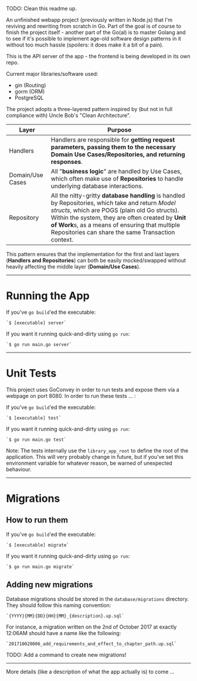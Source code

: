 TODO: Clean this readme up. 

An unfinished webapp project (previously written in Node.js) that I'm reviving and rewriting from scratch in Go. Part of the goal is of course to finish the project itself - another part of the Go(al) is to master Golang and to see if it's possible to implement age-old software design patterns in it without too much hassle (spoilers: it does make it a bit of a pain).

This is the API server of the app - the frontend is being developed in its own repo.

Current major libraries/software used:
* gin (Routing)
* gorm (ORM)
* PostgreSQL

The project adopts a three-layered pattern inspired by (but not in full compliance with) Uncle Bob's "Clean Architecture".  

Layer | Purpose
----- | -------
Handlers | Handlers are responsible for **getting request parameters, passing them to the necessary Domain Use Cases/Repositories, and returning responses**.
Domain/Use Cases | All "**business logic**" are handled by Use Cases, which often make use of **Repositories** to handle underlying database interactions.
Repository | All the nitty-gritty **database handling** is handled by Repositories, which take and return *Model structs*, which are POGS (plain old Go structs). Within the system, they are often created by **Unit of Work**s, as a means of ensuring that multiple Repositories can share the same Transaction context.

This pattern ensures that the implementation for the first and last layers (**Handlers and Repositories**) can both be easily mocked/swapped without heavily affecting the middle layer (**Domain/Use Cases**).


-------

# Running the App

If you've `go build`'ed the executable:
    
    `$ [executable] server`
    
If you want it running quick-and-dirty using `go run`:
    
    `$ go run main.go server`


-------

# Unit Tests


This project uses GoConvey in order to run tests and expose them via a webpage on port 8080. In order to run these tests ... :

If you've `go build`'ed the executable:
    
    `$ [executable] test`
    
If you want it running quick-and-dirty using `go run`:
    
    `$ go run main.go test`

Note:
The tests internally use the `library_app_root` to define the root of the application. This will very probably change in future, but if you've set this environment variable for whatever reason, be warned of unexpected behaviour.

--------

# Migrations


## How to run them
If you've `go build`'ed the executable:
    
    `$ [executable] migrate`
    
If you want it running quick-and-dirty using `go run`:
    
    `$ go run main.go migrate`


## Adding new migrations
Database migrations should be stored in the `database/migrations` directory. They should follow this naming convention:
    
    `{YYYY}{MM}{DD}{HH}{MM}_{description}.up.sql`

For instance, a migration written on the 2nd of October 2017 at exactly 12:06AM should have a name like the following:
    
    `201710020006_add_requirements_and_effect_to_chapter_path.up.sql`

TODO: Add a command to create new migrations!

--------


More details (like a description of what the app actually is) to come ... 
